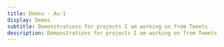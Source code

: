 ```yaml
---
title: Demos - Au-1
display: Demos
subtitle: Demonstrations for projects I am working on from Tweets
description: Demonstrations for projects I am working on from Tweets
---
```


<!-- @layout-full-width -->

<ListDemos />
